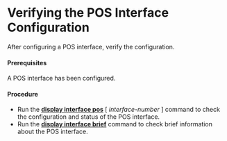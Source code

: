 Verifying the POS Interface Configuration
=========================================

After configuring a POS interface, verify the configuration.

#### Prerequisites

A POS interface has been configured.


#### Procedure

* Run the [**display interface pos**](cmdqueryname=display+interface+pos) [ *interface-number* ] command to check the configuration and status of the POS interface.
* Run the [**display interface brief**](cmdqueryname=display+interface+brief) command to check brief information about the POS interface.